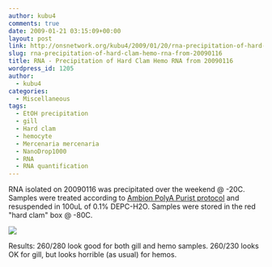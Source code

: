 ```yaml
---
author: kubu4
comments: true
date: 2009-01-21 03:15:09+00:00
layout: post
link: http://onsnetwork.org/kubu4/2009/01/20/rna-precipitation-of-hard-clam-hemo-rna-from-20090116/
slug: rna-precipitation-of-hard-clam-hemo-rna-from-20090116
title: RNA - Precipitation of Hard Clam Hemo RNA from 20090116
wordpress_id: 1205
author:
  - kubu4
categories:
  - Miscellaneous
tags:
  - EtOH precipitation
  - gill
  - Hard clam
  - hemocyte
  - Mercenaria mercenaria
  - NanoDrop1000
  - RNA
  - RNA quantification
---
```


RNA isolated on 20090116 was precipitated over the weekend @ -20C. Samples were treated according to [Ambion PolyA Purist protocol](http://aquacul4.fish.washington.edu/Protocols:Information%20Sheets/Commercial%20Protocols:Manuals/Ambion%20-%20MicroPoly%28A%29Purist%20Kit.pdf) and resuspended in 100uL of 0.1% DEPC-H2O. Samples were stored in the red "hard clam" box @ -80C.

![](http://eagle.fish.washington.edu/Arabidopsis/RNA%20Spec%20Readings/20090120%20RNA%20SJW.png)

Results: 260/280 look good for both gill and hemo samples. 260/230 looks OK for gill, but looks horrible (as usual) for hemos.

